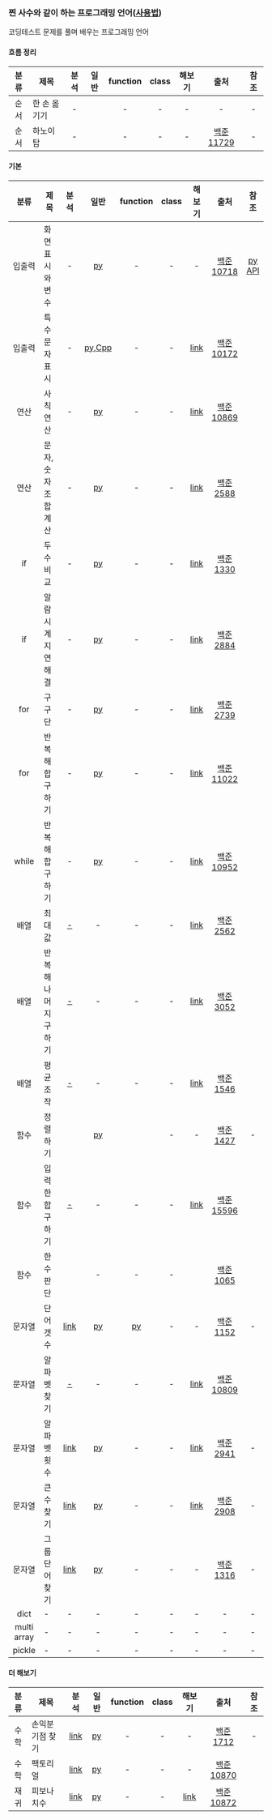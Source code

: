 ### 찐 사수와 같이 하는 프로그래밍 언어([사용법](./refer/README.md))
코딩테스트 문제를 풀며 배우는 프로그래밍 언어

#### 흐름 정리
| 분류 | 제목 | 분석 | 일반 | function| class| 해보기 | 출처 | 참조 |
| :---: | --- | :---: | :---: | :---: | :---: | :---: | :---: |:---: |
|순서|한 손 옮기기|-||-|-|-|-|-|
|순서|하노이 탑|-||-|-|-|[백준 11729](https://www.acmicpc.net/problem/11729)|-|


#### 기본  
| 분류 | 제목 | 분석 | 일반 | function| class| 해보기 | 출처 | 참조 |
| :---: | --- | :---: | :---: | :---: | :---: | :---: | :---: |:---: |
|입출력|화면 표시와 변수|-|[py](./python/baekjoon_10718_flat.py)|-|-|-|[백준 10718](https://www.acmicpc.net/problem/10718)|[py API](https://docs.python.org/3/tutorial/inputoutput.html)|
|입출력|특수문자 표시|-|[py](./python/baekjoon_10172_flat.py),[Cpp](./Cpp/baekjoon_10172_flat.cpp)|-|-|[link](https://www.acmicpc.net/problem/10171)|[백준 10172](https://www.acmicpc.net/problem/10172)||
|연산|사칙연산|-|[py](./python/baekjoon_10869_flat.py)|-|-|[link](https://www.acmicpc.net/problem/10430)|[백준 10869](https://www.acmicpc.net/problem/10869)||
|연산|문자, 숫자 조합 계산|-|[py](./python/baekjoon_2588_flat.py)|-|-|[link](https://www.acmicpc.net/problem/18108)|[백준 2588](https://www.acmicpc.net/problem/2588)||
|if|두 수 비교|-|[py](./python/baekjoon_1330_flat.py)|-|-|[link](https://www.acmicpc.net/problem/9498)|[백준 1330](https://www.acmicpc.net/problem/1330)||
|if|알람시계 지연 해결|-|[py](./python/baekjoon_2884_flat.py)|-|-|[link](https://www.acmicpc.net/problem/2525)|[백준 2884](https://www.acmicpc.net/problem/2884)||
|for|구구단|-|[py](./python/baekjoon_2739_flat.py)|-|-|[link](https://www.acmicpc.net/problem/8393)|[백준 2739](https://www.acmicpc.net/problem/2739)||
|for|반복해 합 구하기|-|[py](./python/baekjoon_11022_flat.py)|-|-|[link](https://www.acmicpc.net/problem/10871)|[백준 11022](https://www.acmicpc.net/problem/11022)||
|while|반복해 합 구하기|-|[py](./python/baekjoon_10952_flat.py)|-|-|[link](https://www.acmicpc.net/problem/1110)|[백준 10952](https://www.acmicpc.net/problem/10952)||
|배열|최대값|[-]()|-|-|-|[link](https://www.acmicpc.net/problem/10818)|[백준 2562](https://www.acmicpc.net/problem/2562)||
|배열|반복해 나머지 구하기|[-]()|-|-|-|[link](https://www.acmicpc.net/problem/2577)|[백준 3052](https://www.acmicpc.net/problem/3052)||
|배열|평균 조작|[-]()|-|-|-|[link](https://www.acmicpc.net/problem/4344)|[백준 1546](https://www.acmicpc.net/problem/1546)||
|함수|정렬하기||[py](./python/baekjoon_1427_flat.py)||-|-|[백준 1427](https://www.acmicpc.net/problem/1427)|-|
|함수|입력한 합 구하기|[-]()|-|-|-|[link](https://www.acmicpc.net/problem/4673)|[백준 15596](https://www.acmicpc.net/problem/15596)||
|함수|한수 판단||-|-|-||[백준 1065](https://www.acmicpc.net/problem/1065)||
|문자열|단어 갯수|[link](./analysis/baekjoon_1152_analysis.txt)|[py](./python/baekjoon_1152_flat.py)|[py](./python/baekjoon_1152_function.py)|-|-|[백준 1152](https://www.acmicpc.net/problem/1152)|-|
|문자열|알파벳 찾기|[-]()|-|-|-|[link](https://www.acmicpc.net/problem/2675)|[백준 10809](https://www.acmicpc.net/problem/10809)||
|문자열|알파벳 횟수|[link](./analysis/baekjoon_2941_analysis.txt)|[py](./python/baekjoon_2941_flat.py)|-|-|[link](https://www.acmicpc.net/problem/1157)|[백준 2941](https://www.acmicpc.net/problem/2941)|-|
|문자열|큰수 찾기|[link](./analysis/baekjoon_2908_analysis.txt)|[py](./python/baekjoon_2908_flat.py)|-|-|[link](https://www.acmicpc.net/problem/11720)|[백준 2908](https://www.acmicpc.net/problem/2908)|-|
|문자열|그룹단어 찾기|[link](./analysis/baekjoon_1316_analysis.txt)|[py](./python/baekjoon_1316_flat.py)|-|-|-|[백준 1316](https://www.acmicpc.net/problem/1316)|-|
|dict| - | - | - | - | - | - | - | - |
|multi array| - | - | - | - | - | - | - | - |
|pickle| - | - | - | - | - | - | - | - |

#### 더 해보기  
| 분류 | 제목 | 분석 | 일반 | function| class| 해보기 | 출처 | 참조 |
| :---: | --- | :---: | :---: | :---: | :---: | :---: | :---: |:---: |
|수학|손익분기점 찾기|[link](./analysis/baekjoon_1712_analysis.txt)|[py](./python/baekjoon_1712_flat.py)|-|-|-|[백준 1712](https://www.acmicpc.net/problem/1712)|-|
|수학|팩토리얼|[link](./analysis/baekjoon_10870_analysis.txt)|[py](./python/baekjoon_10870_flat.py)|-|-|-|[백준 10870](https://www.acmicpc.net/problem/10870)||
|재귀|피보나치수|[link](./analysis/baekjoon_10872_analysis.txt)|[py](./python/baekjoon_10872_flat.py)|-|-|[link](https://www.acmicpc.net/problem/2447)|[백준 10872](https://www.acmicpc.net/problem/10872)||

